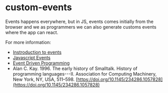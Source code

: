 # custom-events

Events happens everywhere, but in JS, events comes initially from the browser and we as programmers we can also generate customs events where the app can react.

For more information:
* [Instroduction to events](https://developer.mozilla.org/en-US/docs/Learn_web_development/Core/Scripting/Events)
* [Javascript Events](https://www.w3schools.com/js/js_events.asp)
* [Event Driven Programming](https://www.geeksforgeeks.org/what-is-the-event-driven-programming-paradigm/)
* Alan C. Kay. 1996. The early history of Smalltalk. History of programming languages---II. Association for Computing Machinery, New York, NY, USA, 511–598. [https://doi.org/10.1145/234286.1057828](https://doi.org/10.1145/234286.1057828)
